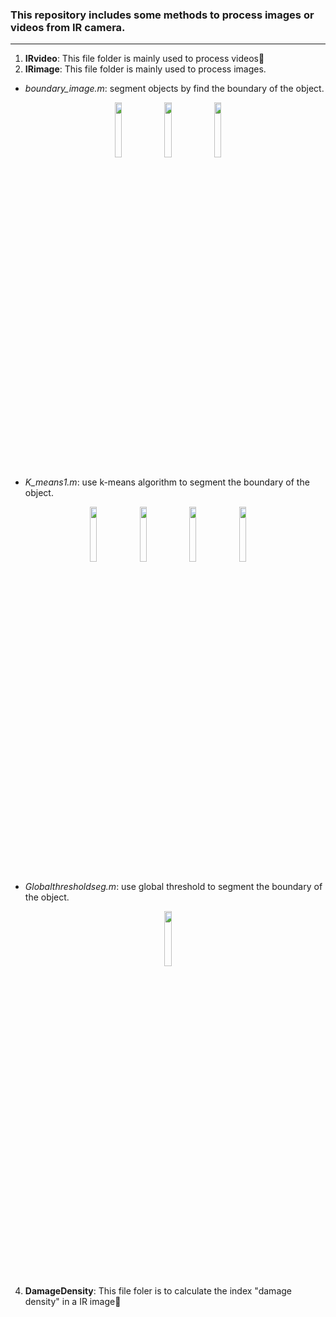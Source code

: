 ### This repository includes some methods to process images or videos from IR camera.

---

1. **IRvideo**: This file folder is mainly used to process videos🌵
2. **IRimage**: This file folder is mainly used to process images.
- *boundary_image.m*: segment objects by find the boundary of the object.
<div align="center">
<img src="https://github.com/TianjieZhang1993/IRimage_Club/blob/main/IRimage/boundary_image1.jpg" width=15%/> 
<img src="https://github.com/TianjieZhang1993/IRimage_Club/blob/main/IRimage/boundary_image2.jpg" width=15%/>
<img src="https://github.com/TianjieZhang1993/IRimage_Club/blob/main/IRimage/boundary_image3.jpg" width=15%/>  
</div>

- *K_means1.m*: use k-means algorithm to segment the boundary of the object.
<div align="center">
<img src="https://github.com/TianjieZhang1993/IRimage_Club/blob/main/IRimage/kmeans.png" width=15%/> 
<img src="https://github.com/TianjieZhang1993/IRimage_Club/blob/main/IRimage/kmeans1.png" width=15%/>
<img src="https://github.com/TianjieZhang1993/IRimage_Club/blob/main/IRimage/kmeans2.png" width=15%/>
<img src="https://github.com/TianjieZhang1993/IRimage_Club/blob/main/IRimage/kmeans3.png" width=15%/> 
</div>

- *Globalthresholdseg.m*: use global threshold to segment the boundary of the object.
<div align="center">
<img src="https://github.com/TianjieZhang1993/IRimage_Club/blob/main/IRimage/Global_threshold.jpg" width=15%/> 
</div>


4. **DamageDensity**: This file foler is to calculate the index "damage density" in a IR image🌳
